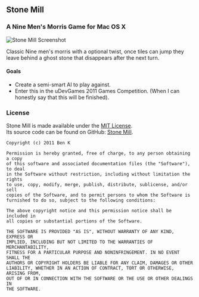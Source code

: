 ## Stone Mill

### A Nine Men's Morris Game for Mac OS X

![Stone Mill Screenshot](http://mcspider.bzextreme.com/files/Stone%20Mill%200.0.png)
  
Classic Nine men's morris with a optional twist, once tiles can jump they leave behind a ghost stone that disappears after the next turn.
  
#### Goals
  
- Create a semi-smart AI to play against.
- Enter this in the uDevGames 2011 Games Competition. (When I can honestly say that this will be finished).
  
  
### License
  
Stone Mill is made available under the [MIT License](http://www.opensource.org/licenses/mit-license.html).  
Its source code can be found on GitHub: [Stone Mill](http://github.com/mcspider/Stone-Mill).

	Copyright (c) 2011 Ben K

	Permission is hereby granted, free of charge, to any person obtaining a copy
	of this software and associated documentation files (the "Software"), to deal
	in the Software without restriction, including without limitation the rights
	to use, copy, modify, merge, publish, distribute, sublicense, and/or sell
	copies of the Software, and to permit persons to whom the Software is
	furnished to do so, subject to the following conditions:

	The above copyright notice and this permission notice shall be included in
	all copies or substantial portions of the Software.

	THE SOFTWARE IS PROVIDED "AS IS", WITHOUT WARRANTY OF ANY KIND, EXPRESS OR
	IMPLIED, INCLUDING BUT NOT LIMITED TO THE WARRANTIES OF MERCHANTABILITY,
	FITNESS FOR A PARTICULAR PURPOSE AND NONINFRINGEMENT. IN NO EVENT SHALL THE
	AUTHORS OR COPYRIGHT HOLDERS BE LIABLE FOR ANY CLAIM, DAMAGES OR OTHER
	LIABILITY, WHETHER IN AN ACTION OF CONTRACT, TORT OR OTHERWISE, ARISING FROM,
	OUT OF OR IN CONNECTION WITH THE SOFTWARE OR THE USE OR OTHER DEALINGS IN
	THE SOFTWARE.